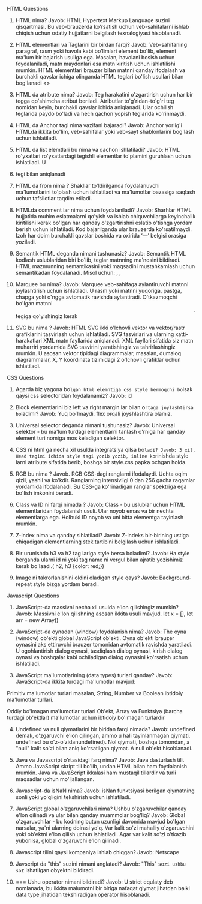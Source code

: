 HTML Questions

1. HTML nima?
Javob: HTML Hypertext Markup Language suzini qisqartmasi. Bu veb-brauzerda ko'rsatish uchun veb-sahifalarni ishlab chiqish uchun odatiy hujjatlarni belgilash texnalogiyasi hisoblanadi.

2. HTML elementlari va Taglarini bir birdan farqi?
Javob: Veb-sahifaning paragraf, rasm yoki havola kabi bo'limlari element bo'lib, element ma'lum bir bajarish usuliga ega. Masalan, havolani bosish uchun foydalaniladi, matn maydonlari esa matn kiritish uchun ishlatilishi mumkin.
HTML elementlari brauzer bilan matnni qanday ifodalash va burchakli qavslar ichiga olinganda HTML teglari bo'lish usullari bilan bog'lanadi <>

3. HTML da atribute nima?
Javob: Teg harakatini o'zgartirish uchun har bir tegga qo'shimcha atribut beriladi. Atributlar to'g'ridan-to'g'ri teg nomidan keyin, burchakli qavslar ichida aniqlanadi. Ular ochilish teglarida paydo bo'ladi va hech qachon yopish teglarida ko'rinmaydi.

4. HTML da Anchor tagi nima vazifani bajaradi?
Javob: Anchor yorlig'i HTMLda ikkita bo'lim, veb-sahifalar yoki veb-sayt shablonlarini bog'lash uchun ishlatiladi.

5. HTML da list elemtlari bu nima va qachon ishlatiladi?
Javob: HTML ro'yxatlari ro'yxatlardagi tegishli elementlar to'plamini guruhlash uchun ishlatiladi. U <li> tegi bilan aniqlanadi

6. HTML da from nima ?
Shakllar to'ldirilganda foydalanuvchi ma'lumotlarini to'plash uchun ishlatiladi va ma'lumotlar bazasiga saqlash uchun tafsilotlar taqdim etiladi.

7. HTMLda comment lar nima uchun foydalaniladi?
Javob: Sharhlar HTML hujjatida muhim eslatmalarni qo'yish va ishlab chiquvchilarga keyinchalik kiritilishi kerak bo'lgan har qanday o'zgartirishni eslatib o'tishga yordam berish uchun ishlatiladi. Kod bajarilganda ular brauzerda ko'rsatilmaydi. Izoh har doim burchakli qavslar boshida va oxirida ‘—’ belgisi orasiga yoziladi.

8. Semantik HTML deganda nimani tushunasiz?
Javob: Semantik HTML kodlash uslublaridan biri bo'lib, teglar matnning ma'nosini bildiradi. HTML mazmunning semantikasini yoki maqsadini mustahkamlash uchun semantikadan foydalanadi. Misol uchun: <b></b>, <i></i>, 


9. Marquee bu nima?
Javob: Marquee veb-sahifaga aylantiruvchi matnni joylashtirish uchun ishlatiladi. U rasm yoki matnni yuqoriga, pastga, chapga yoki o'ngga avtomatik ravishda aylantiradi. O'tkazmoqchi bo'lgan matnni <marquee>......</marquee> tegiga qo'yishingiz kerak 


10. SVG bu nima ? 
Javob: HTML SVG ikki o'lchovli vektor va vektor/rastr grafiklarini tasvirlash uchun ishlatiladi. SVG tasvirlari va ularning xatti-harakatlari XML matn fayllarida aniqlanadi. XML fayllari sifatida siz matn muharriri yordamida SVG tasvirini yaratishingiz va tahrirlashingiz mumkin. U asosan vektor tipidagi diagrammalar, masalan, dumaloq diagrammalar, X, Y koordinata tizimidagi 2 o'lchovli grafiklar uchun ishlatiladi.


<!-- -------------------------------------------------------------------------------- -->


CSS Questions

1. Agarda biz yagona bo`lgan html elemntiga css style bermoqchi bo`lsak qaysi css selectoridan foydalanamiz?
Javob: id

2. Block elementlarini biz left va right margin lar bilan o`rtaga joylashtirsa bo`ladimi? 
Javob: Yuq bo`lmaydi. flex orqali joyshlashtira olamiz.

3. Universal selector deganda nimani tushunasiz?
Javob: Universal selektor - bu ma'lum turdagi elementlarni tanlash o'rniga har qanday element turi nomiga mos keladigan selektor.

4. CSS ni html ga necha xil usulda integratsiya qilsa bo`ladi?
Javob: 3 xil, Head tagini ichida style tagi yozib yozib, inline ko`rinishda style larni atribute sifatida berib, boshqa bir style.css papka ochgan holda.

5. RGB bu nima ? 
Javob. RGB CSS-dagi ranglarni ifodalaydi. Uchta oqim qizil, yashil va ko'kdir. Ranglarning intensivligi 0 dan 256 gacha raqamlar yordamida ifodalanadi. Bu CSS-ga ko'rinadigan ranglar spektriga ega bo'lish imkonini beradi.

6. Class va ID ni farqi nimada ? 
Javob: Class - bu uslublar uchun HTML elementlaridan foydalanish usuli. Ular noyob emas va bir nechta elementlarga ega. Holbuki ID noyob va uni bitta elementga tayinlash mumkin.

7. Z-index nima va qanday sihlatiladi?
Javob: Z-indeks bir-birining ustiga chiqadigan elementlarning stek tartibini belgilash uchun ishlatiladi.

9. Bir urunishda h3 va h2 tag lariga style bersa boladimi?
Javob: Ha style berganda ularni id ni yoki tag name ni vergul bilan ajratib yozishimiz kerak bo`laadi.( h2, h3 {color: red;})

10. Image ni takrorlanishini oldini oladigan style qays?
Javob: Background-repeat style bizga yordam beradi.



<!-- ------------------------------------------------------ -->

Javascript Questions

1. JavaScript-da massivni necha xil usulda e'lon qilishingiz mumkin?
Javob: Massivni e'lon qilishning asosan ikkita usuli mavjud. let x = [], let arr = new Array()

2. JavaScript-da oynadan (window) foydalanish nima?
Javob: The oyna (window) ob'ekti global JavaScript ob'ekti. Oyna ob'ekti brauzer oynasini aks ettiruvchi brauzer tomonidan avtomatik ravishda yaratiladi. U ogohlantirish dialog oynasi, tasdiqlash dialog oynasi, kirish dialog oynasi va boshqalar kabi ochiladigan dialog oynasini ko'rsatish uchun ishlatiladi.

3. JavaScript ma'lumotlarining (data types) turlari qanday?
Javob: JavaScript-da ikkita turdagi ma'lumotlar mavjud:

Primitiv ma'lumotlar turlari masalan, String, Number va Boolean ibtidoiy ma'lumotlar turlari.

Oddiy bo'lmagan ma'lumotlar turlari Ob'ekt, Array va Funktsiya (barcha turdagi ob'ektlar) ma'lumotlar uchun ibtidoiy bo'lmagan turlardir

4. Undefined va null qiymatlarini bir biridan farqi nimada?
Javob: undefined demak, o'zgaruvchi e'lon qilingan, ammo u hali tayinlanmagan qiymati. undefined bu o'z-o'zidanundefined).
Nol qiymati, boshqa tomondan, a "null" kalit so'zi bilan aniq ko'rsatilgan qiymat. A null ob'ekt hisoblanadi.

5. Java va Javascript o'rtasidagi farq nima?
Javob: Java dasturlash tili. Ammo JavaScript skript tili bo'lib, undan HTML bilan ham foydalanish mumkin. Java va JavaScript ikkalasi ham mustaqil tillardir va turli maqsadlar uchun mo'ljallangan.

6. Javascript-da isNaN nima?
Javob: isNan funktsiyasi berilgan qiymatning sonli yoki yo'qligini tekshirish uchun ishlatiladi.

7. JavaScript global o'zgaruvchilari nima? Ushbu o'zgaruvchilar qanday e'lon qilinadi va ular bilan qanday muammolar bog'liq?
Javob: Global o'zgaruvchilar - bu kodning butun uzunligi davomida mavjud bo'lgan narsalar, ya'ni ularning doirasi yo'q. Var kalit so'zi mahalliy o'zgaruvchini yoki ob'ektni e'lon qilish uchun ishlatiladi. Agar var kalit so'zi o'tkazib yuborilsa, global o'zgaruvchi e'lon qilinadi.

8. Javascript tilini qaysi kompaniya ishlab chiqgan?
Javob: Netscape

9. Javscript da "this" suzini nimani anglatadi?
Javob: "This"  so`zi ushbu so`z ishatilgan obyektni bildiradi.

10. === Ushu operator nimani bildiradi?
Javob: U strict equlaty deb nomlanada, bu ikkita malumotni bir biriga nafaqat qiymat jihatdan balki data type jihatidan tekshiradigan operator hisoblanadi.

